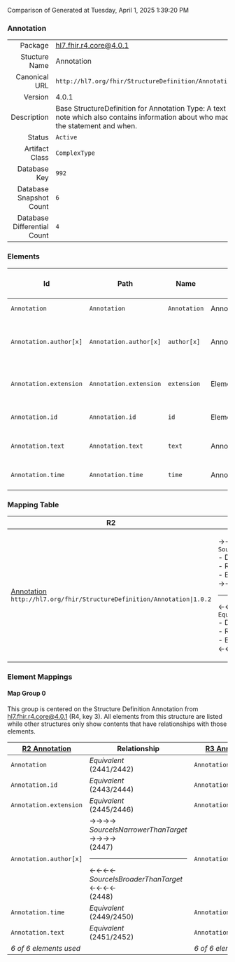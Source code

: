 Comparison of 
Generated at Tuesday, April 1, 2025 1:39:20 PM

### Annotation

|      |     |
| ---: | --- |
| Package | hl7.fhir.r4.core@4.0.1 |
| Stucture Name | Annotation |
| Canonical URL | `http://hl7.org/fhir/StructureDefinition/Annotation` |
| Version | 4.0.1 |
| Description | Base StructureDefinition for Annotation Type: A  text note which also  contains information about who made the statement and when. |
| Status | `Active` |
| Artifact Class | `ComplexType` |
| Database Key | `992` |
| Database Snapshot Count | `6` |
| Database Differential Count | `4` |

### Elements

| Id | Path | Name | Base Path | Short | Cardinality | Collated Type | Binding Strength | Binding Value Set |
| -- | ---- | ---- | --------- | ----- | ----------- | ------------- | ---------------- | ----------------- |
| `Annotation` | `Annotation` | `Annotation` | Annotation | Text node with attribution | 0..* | Annotation |  |  |
| `Annotation.author[x]` | `Annotation.author[x]` | `author[x]` | Annotation.author[x] | Individual responsible for the annotation | 0..1 | Reference(http://hl7.org/fhir/StructureDefinition/Organization), Reference(http://hl7.org/fhir/StructureDefinition/Patient), Reference(http://hl7.org/fhir/StructureDefinition/Practitioner), Reference(http://hl7.org/fhir/StructureDefinition/RelatedPerson), string |  |  |
| `Annotation.extension` | `Annotation.extension` | `extension` | Element.extension | Additional content defined by implementations | 0..* | Extension |  |  |
| `Annotation.id` | `Annotation.id` | `id` | Element.id | Unique id for inter-element referencing | 0..1 | id |  |  |
| `Annotation.text` | `Annotation.text` | `text` | Annotation.text | The annotation  - text content (as markdown) | 1..1 | markdown |  |  |
| `Annotation.time` | `Annotation.time` | `time` | Annotation.time | When the annotation was made | 0..1 | dateTime |  |  |
### Mapping Table

| R2 | Comparison | R3 | Comparison | R4 | Comparison | R4B | Comparison | R5
| --- | --- | --- | --- | --- | --- | --- | --- | ---
| [Annotation](/docs/R2/ComplexTypes/Annotation.md)<br/> `http://hl7.org/fhir/StructureDefinition/Annotation\|1.0.2` | →→→→→→→<br/>`SourceIsNarrowerThanTarget`<br/>- DBKey: `48`<br/>- Reviewed: `n/a`<br/>- By: `n/a`<br/>→→→→→→→<hr/>←←←←←←←<br/>`Equivalent`<br/>- DBKey: `215`<br/>- Reviewed: `n/a`<br/>- By: `n/a`<br/>←←←←←←←| [Annotation](/docs/R3/ComplexTypes/Annotation.md)<br/> `http://hl7.org/fhir/StructureDefinition/Annotation\|3.0.2` | →→→→→→→<br/>`RelatedTo`<br/>- DBKey: `384`<br/>- Reviewed: `n/a`<br/>- By: `n/a`<br/>→→→→→→→<hr/>←←←←←←←<br/>`Equivalent`<br/>- DBKey: `580`<br/>- Reviewed: `n/a`<br/>- By: `n/a`<br/>←←←←←←←| [Annotation](/docs/R4/ComplexTypes/Annotation.md)<br/> `http://hl7.org/fhir/StructureDefinition/Annotation\|4.0.1` | →→→→→→→<br/>`Equivalent`<br/>- DBKey: `1311`<br/>- Reviewed: `n/a`<br/>- By: `n/a`<br/>→→→→→→→<hr/>←←←←←←←<br/>`Equivalent`<br/>- DBKey: `1312`<br/>- Reviewed: `n/a`<br/>- By: `n/a`<br/>←←←←←←←| [Annotation](/docs/R4B/ComplexTypes/Annotation.md)<br/> `http://hl7.org/fhir/StructureDefinition/Annotation\|4.3.0` | →→→→→→→<br/>`SourceIsBroaderThanTarget`<br/>- DBKey: `891`<br/>- Reviewed: `n/a`<br/>- By: `n/a`<br/>→→→→→→→<hr/>←←←←←←←<br/>`Equivalent`<br/>- DBKey: `1120`<br/>- Reviewed: `n/a`<br/>- By: `n/a`<br/>←←←←←←←| [Annotation](/docs/R5/ComplexTypes/Annotation.md)<br/> `http://hl7.org/fhir/StructureDefinition/Annotation\|5.0.0` 

### Element Mappings


#### Map Group 0

This group is centered on the Structure Definition Annotation from hl7.fhir.r4.core@4.0.1 (R4, key 3).
All elements from this structure are listed while other structures only show contents that have relationships with those elements.

| [R2 Annotation](/docs/R2/ComplexTypes/Annotation.md)| Relationship | [R3 Annotation](/docs/R3/ComplexTypes/Annotation.md)| Relationship | R4 Annotation| Relationship | [R4B Annotation](/docs/R4B/ComplexTypes/Annotation.md)| Relationship | [R5 Annotation](/docs/R5/ComplexTypes/Annotation.md)
| --- | --- | --- | --- | --- | --- | --- | --- | ---
| `Annotation`| _Equivalent_<br/>(2441/2442)| `Annotation`| _Equivalent_<br/>(9170/9171)| **`Annotation`**| _Equivalent_<br/>(20520/20521)| `Annotation`| _Equivalent_<br/>(35637/35638)| `Annotation`
| `Annotation.id`| _Equivalent_<br/>(2443/2444)| `Annotation.id`| _Equivalent_<br/>(9172/9173)| **`Annotation.id`**| _Equivalent_<br/>(20522/20523)| `Annotation.id`| _Equivalent_<br/>(35639/35640)| `Annotation.id`
| `Annotation.extension`| _Equivalent_<br/>(2445/2446)| `Annotation.extension`| _Equivalent_<br/>(9174/9175)| **`Annotation.extension`**| _Equivalent_<br/>(20524/20525)| `Annotation.extension`| _Equivalent_<br/>(35641/35642)| `Annotation.extension`
| `Annotation.author[x]`| →→→→ _SourceIsNarrowerThanTarget_ →→→→ <br/>(2447)<hr/>←←←← _SourceIsBroaderThanTarget_ ←←←← <br/>(2448)| `Annotation.author[x]`| →→→→ _RelatedTo_ →→→→ <br/>(9176)<hr/>←←←← _RelatedTo_ ←←←← <br/>(9177)| **`Annotation.author[x]`**| _Equivalent_<br/>(20526/20527)| `Annotation.author[x]`| →→→→ _SourceIsBroaderThanTarget_ →→→→ <br/>(35643)<hr/>←←←← _SourceIsNarrowerThanTarget_ ←←←← <br/>(35644)| `Annotation.author[x]`
| `Annotation.time`| _Equivalent_<br/>(2449/2450)| `Annotation.time`| _Equivalent_<br/>(9178/9179)| **`Annotation.time`**| _Equivalent_<br/>(20528/20529)| `Annotation.time`| _Equivalent_<br/>(35645/35646)| `Annotation.time`
| `Annotation.text`| _Equivalent_<br/>(2451/2452)| `Annotation.text`| _Equivalent_<br/>(9180/9181)| **`Annotation.text`**| _Equivalent_<br/>(20530/20531)| `Annotation.text`| _Equivalent_<br/>(35647/35648)| `Annotation.text`
| *6 of 6 elements used* | | *6 of 6 elements used* | | *6 of 6 elements used* | | *6 of 6 elements used* | | *6 of 6 elements used* 

